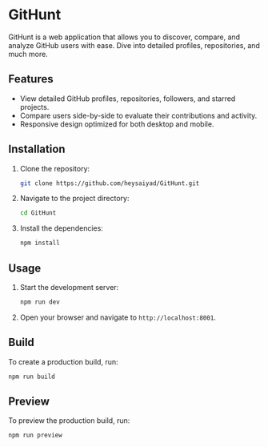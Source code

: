 # GitHunt

GitHunt is a web application that allows you to discover, compare, and analyze GitHub users with ease. Dive into detailed profiles, repositories, and much more.

## Features

- View detailed GitHub profiles, repositories, followers, and starred projects.
- Compare users side-by-side to evaluate their contributions and activity.
- Responsive design optimized for both desktop and mobile.

## Installation

1. Clone the repository:
    ```sh
    git clone https://github.com/heysaiyad/GitHunt.git
    ```
2. Navigate to the project directory:
    ```sh
    cd GitHunt
    ```
3. Install the dependencies:
    ```sh
    npm install
    ```

## Usage

1. Start the development server:
    ```sh
    npm run dev
    ```
2. Open your browser and navigate to `http://localhost:8001`.

## Build

To create a production build, run:
```sh
npm run build
```

## Preview

To preview the production build, run:
```sh
npm run preview
```
